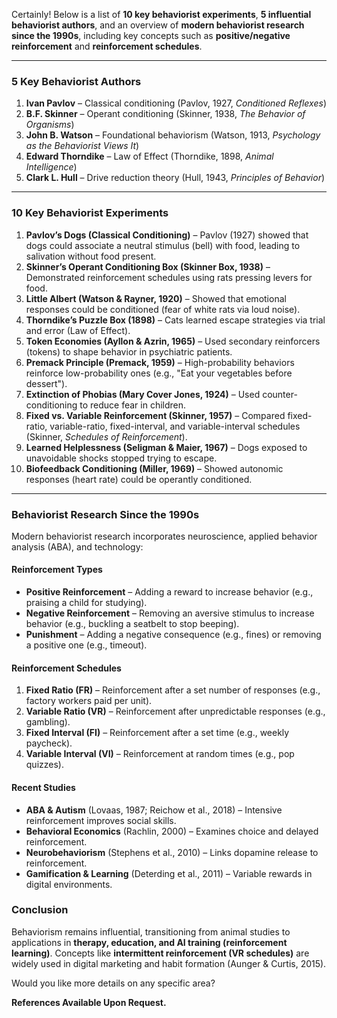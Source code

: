 Certainly! Below is a list of **10 key behaviorist experiments**, **5 influential behaviorist authors**, and an overview of **modern behaviorist research since the 1990s**, including key concepts such as **positive/negative reinforcement** and **reinforcement schedules**.

---

### **5 Key Behaviorist Authors**  
1. **Ivan Pavlov** – Classical conditioning (Pavlov, 1927, *Conditioned Reflexes*)  
2. **B.F. Skinner** – Operant conditioning (Skinner, 1938, *The Behavior of Organisms*)  
3. **John B. Watson** – Foundational behaviorism (Watson, 1913, *Psychology as the Behaviorist Views It*)  
4. **Edward Thorndike** – Law of Effect (Thorndike, 1898, *Animal Intelligence*)  
5. **Clark L. Hull** – Drive reduction theory (Hull, 1943, *Principles of Behavior*)  

---

### **10 Key Behaviorist Experiments**  
1. **Pavlov’s Dogs (Classical Conditioning)** – Pavlov (1927) showed that dogs could associate a neutral stimulus (bell) with food, leading to salivation without food present.  
2. **Skinner’s Operant Conditioning Box (Skinner Box, 1938)** – Demonstrated reinforcement schedules using rats pressing levers for food.  
3. **Little Albert (Watson & Rayner, 1920)** – Showed that emotional responses could be conditioned (fear of white rats via loud noise).  
4. **Thorndike’s Puzzle Box (1898)** – Cats learned escape strategies via trial and error (Law of Effect).  
5. **Token Economies (Ayllon & Azrin, 1965)** – Used secondary reinforcers (tokens) to shape behavior in psychiatric patients.  
6. **Premack Principle (Premack, 1959)** – High-probability behaviors reinforce low-probability ones (e.g., "Eat your vegetables before dessert").  
7. **Extinction of Phobias (Mary Cover Jones, 1924)** – Used counter-conditioning to reduce fear in children.  
8. **Fixed vs. Variable Reinforcement (Skinner, 1957)** – Compared fixed-ratio, variable-ratio, fixed-interval, and variable-interval schedules (Skinner, *Schedules of Reinforcement*).  
9. **Learned Helplessness (Seligman & Maier, 1967)** – Dogs exposed to unavoidable shocks stopped trying to escape.  
10. **Biofeedback Conditioning (Miller, 1969)** – Showed autonomic responses (heart rate) could be operantly conditioned.  

---

### **Behaviorist Research Since the 1990s**  
Modern behaviorist research incorporates neuroscience, applied behavior analysis (ABA), and technology:  

#### **Reinforcement Types**  
- **Positive Reinforcement** – Adding a reward to increase behavior (e.g., praising a child for studying).  
- **Negative Reinforcement** – Removing an aversive stimulus to increase behavior (e.g., buckling a seatbelt to stop beeping).  
- **Punishment** – Adding a negative consequence (e.g., fines) or removing a positive one (e.g., timeout).  

#### **Reinforcement Schedules**  
1. **Fixed Ratio (FR)** – Reinforcement after a set number of responses (e.g., factory workers paid per unit).  
2. **Variable Ratio (VR)** – Reinforcement after unpredictable responses (e.g., gambling).  
3. **Fixed Interval (FI)** – Reinforcement after a set time (e.g., weekly paycheck).  
4. **Variable Interval (VI)** – Reinforcement at random times (e.g., pop quizzes).  

#### **Recent Studies**  
- **ABA & Autism** (Lovaas, 1987; Reichow et al., 2018) – Intensive reinforcement improves social skills.  
- **Behavioral Economics** (Rachlin, 2000) – Examines choice and delayed reinforcement.  
- **Neurobehaviorism** (Stephens et al., 2010) – Links dopamine release to reinforcement.  
- **Gamification & Learning** (Deterding et al., 2011) – Variable rewards in digital environments.  

### **Conclusion**  
Behaviorism remains influential, transitioning from animal studies to applications in **therapy, education, and AI training (reinforcement learning)**. Concepts like **intermittent reinforcement (VR schedules)** are widely used in digital marketing and habit formation (Aunger & Curtis, 2015).  

Would you like more details on any specific area?  

**References Available Upon Request.**
